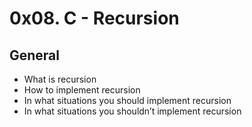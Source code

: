 # 0x08. C - Recursion
## General

* What is recursion
* How to implement recursion
* In what situations you should implement recursion
* In what situations you shouldn’t implement recursion
